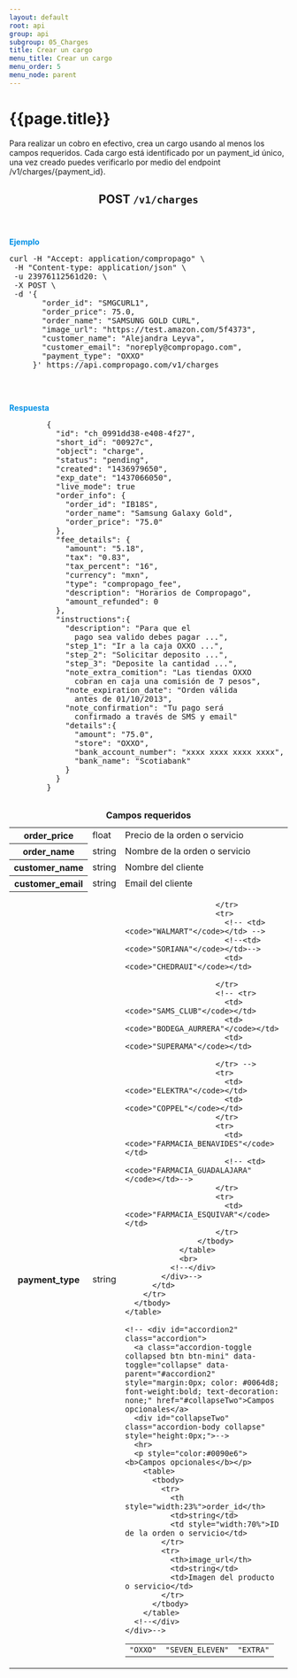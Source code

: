 ```yaml
---
layout: default
root: api
group: api
subgroup: 05_Charges
title: Crear un cargo
menu_title: Crear un cargo
menu_order: 5
menu_node: parent
---
```

# {{page.title}}

Para realizar un cobro en efectivo, crea un cargo usando al menos los campos requeridos. Cada cargo está identificado por un payment_id único, una vez creado puedes verificarlo por medio del endpoint /v1/charges/{payment_id}.


<section class="card endpoint">
  <header>
    <h2>
      <span class="ep-type">POST</span>
      <code>/v1/charges</code>
    </h2>
  </header>
  <div class="card-info">
    <p style="color:#0090e6"><b>Ejemplo</b></p>
    <pre>curl -H "Accept: application/compropago" \
 -H "Content-type: application/json" \
 -u 23976112561d20: \
 -X POST \
 -d '{                                  
       "order_id": <span class="string">"SMGCURL1"</span>,
       "order_price": <span class="boolean">75.0</span>,
       "order_name": <span class="string">"SAMSUNG GOLD CURL"</span>,       
       "image_url": <span class="string">"https://test.amazon.com/5f4373"</span>,
       "customer_name": <span class="string">"Alejandra Leyva"</span>,
       "customer_email": <span class="string">"noreply@compropago.com"</span>,
       "payment_type": <span class="string">"OXXO"</span>
     }' https://api.compropago.com/v1/charges
    </pre>
    <!-- <div id="accordion3" class="accordion">
      <a class="accordion-toggle collapsed btn btn-mini btn-primary" data-toggle="collapse" data-parent="#accordion3" href="#collapseThree">Respuesta</a>
      <div id="collapseThree" class="accordion-body collapse" style="height:0px;">-->
        <br>
        <p style="color:#0090e6"><b>Respuesta</b></p>
        <pre>        {
          "id": <span class="response_string">"ch_0991dd38-e408-4f27"</span>,
          "short_id": <span class="response_string">"00927c"</span>,
          "object": <span class="response_string">"charge"</span>,
          "status": <span class="response_string">"pending"</span>,
          "created": <span class="response_string">"1436979650"</span>,
          "exp_date": <span class="response_string">"1437066050"</span>,
          "live_mode": <span class="response_boolean">true</span>
          "order_info": {
            "order_id": <span class="response_string">"IB18S"</span>,
            "order_name": <span class="response_string">"Samsung Galaxy Gold"</span>,
            "order_price": <span class="response_string">"75.0"</span>
          },
          "fee_details": {
            "amount": <span class="response_string">"5.18"</span>,
            "tax": <span class="response_string">"0.83"</span>,
            "tax_percent": <span class="response_string">"16"</span>,
            "currency": <span class="response_string">"mxn"</span>,            
            "type": <span class="response_string">"compropago_fee"</span>,
            "description": <span class="response_string">"Horarios de Compropago"</span>,
            "amount_refunded": <span class="response_boolean">0</span>
          },
          "instructions":{
            "description": <span class="response_string">"Para que el 
              pago sea valido debes pagar ..."</span>,
            "step_1": <span class="response_string">"Ir a la caja OXXO ..."</span>,
            "step_2": <span class="response_string">"Solicitar deposito ..."</span>,
            "step_3": <span class="response_string">"Deposite la cantidad ..."</span>,
            "note_extra_comition": <span class="response_string">"Las tiendas OXXO 
              cobran en caja una comisión de 7 pesos"</span>,
            "note_expiration_date": <span class="response_string">"Orden válida 
              antes de 01/10/2013"</span>,
            "note_confirmation": <span class="response_string">"Tu pago será 
              confirmado a través de SMS y email"</span>
            "details":{
              "amount": <span class="response_string">"75.0"</span>,
              "store": <span class="string">"OXXO"</span>,
              "bank_account_number": <span class="string">"xxxx xxxx xxxx xxxx"</span>,
              "bank_name": <span class="string">"Scotiabank"</span>
            }
          }
        }
        </pre>
      <!--</div>
    </div>-->
  </div>
  <div class="card-description ep-description">
    <table>
      <caption><strong>Campos requeridos</strong></caption>
      <tbody>
        <tr>
          <th>order_price</th>
          <td>float</td>
          <td style="width:60%">Precio de la orden o servicio</td>
        </tr>
        <tr>
          <th>order_name</th>
          <td> string</td>
          <td>Nombre de la orden o servicio</td>
        </tr>
        <tr>
          <th>customer_name</th>
          <td>string</td>
          <td>Nombre del cliente</td>
        </tr>
        <tr>
          <th>customer_email</th>
          <td>string</td>
          <td>Email del cliente</td>
        </tr> 
        <tr>
          <th>payment_type</th>
          <td>string</td>
          <td>
            <!-- <div id="accordion1" class="accordion">
              <a class="accordion-toggle collapsed btn btn-mini" data-toggle="collapse" data-parent="#accordion1" href="#collapseOne" style="margin-top:12px; z-index:3px">Punto de cobro</a>
              <div id="collapseOne" class="accordion-body collapse" style="height:0px;">-->
                <table>
                	<tbody>
                		<tr>
                		  <td><code>"OXXO"</code></td>
                		  <td><code>"SEVEN_ELEVEN"</code></td>
                		  <td><code>"EXTRA"</code></td>
                		  
                		</tr>
                		<tr>
                		  <!-- <td><code>"WALMART"</code></td> -->
                		  <!--<td><code>"SORIANA"</code></td>-->
                		  <td><code>"CHEDRAUI"</code></td>
                		  
                		</tr>
                		<!-- <tr>
                		  <td><code>"SAMS_CLUB"</code></td>
                		  <td><code>"BODEGA_AURRERA"</code></td>
                		  <td><code>"SUPERAMA"</code></td>
                		  
                		</tr> -->
                		<tr>
                		  <td><code>"ELEKTRA"</code></td>
                		  <td><code>"COPPEL"</code></td>
                		</tr>
                		<tr>
                		  <td><code>"FARMACIA_BENAVIDES"</code></td>
                		  <!-- <td><code>"FARMACIA_GUADALAJARA"</code></td>-->
                		</tr>
                		<tr>
                		  <td><code>"FARMACIA_ESQUIVAR"</code></td>
                		</tr>
                	</tbody>
                </table>
                <br>
              <!--</div>
            </div>-->
          </td>
        </tr>     
      </tbody>
    </table>
    
    <!-- <div id="accordion2" class="accordion">
      <a class="accordion-toggle collapsed btn btn-mini" data-toggle="collapse" data-parent="#accordion2" style="margin:0px; color: #0064d8; font-weight:bold; text-decoration: none;" href="#collapseTwo">Campos opcionales</a>
      <div id="collapseTwo" class="accordion-body collapse" style="height:0px;">-->
      <hr>
      <p style="color:#0090e6"><b>Campos opcionales</b></p>
	    <table>
	      <tbody>
	        <tr>
	          <th style="width:23%">order_id</th>
	          <td>string</td>
	          <td style="width:70%">ID de la orden o servicio</td>
	        </tr>
	        <tr>
	          <th>image_url</th>
	          <td>string</td>
	          <td>Imagen del producto o servicio</td>
	        </tr>
	      </tbody>
	    </table>
      <!--</div>
    </div>-->
  </div>
</section>